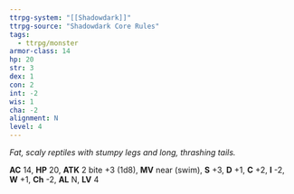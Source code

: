 ```yaml
---
ttrpg-system: "[[Shadowdark]]"
ttrpg-source: "Shadowdark Core Rules"
tags:
  - ttrpg/monster
armor-class: 14
hp: 20
str: 3
dex: 1
con: 2
int: -2
wis: 1
cha: -2
alignment: N
level: 4
---
```


_Fat, scaly reptiles with stumpy legs and long, thrashing tails._

**AC** 14, **HP** 20, **ATK** 2 bite +3 (1d8), **MV** near (swim), **S** +3, **D** +1, **C** +2, **I** -2, **W** +1, **Ch** -2, **AL** N, **LV** 4


